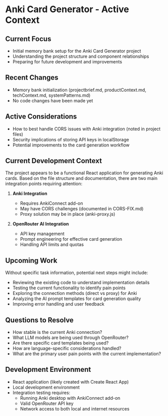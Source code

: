 # Anki Card Generator - Active Context

## Current Focus
- Initial memory bank setup for the Anki Card Generator project
- Understanding the project structure and component relationships
- Preparing for future development and improvements

## Recent Changes
- Memory bank initialization (projectbrief.md, productContext.md, techContext.md, systemPatterns.md)
- No code changes have been made yet

## Active Considerations
- How to best handle CORS issues with Anki integration (noted in project files)
- Security implications of storing API keys in localStorage
- Potential improvements to the card generation workflow

## Current Development Context
The project appears to be a functional React application for generating Anki cards. Based on the file structure and documentation, there are two main integration points requiring attention:

1. **Anki Integration**
   - Requires AnkiConnect add-on
   - May have CORS challenges (documented in CORS-FIX.md)
   - Proxy solution may be in place (anki-proxy.js)

2. **OpenRouter AI Integration**
   - API key management
   - Prompt engineering for effective card generation
   - Handling API limits and quotas

## Upcoming Work
Without specific task information, potential next steps might include:

- Reviewing the existing code to understand implementation details
- Testing the current functionality to identify pain points
- Exploring the connection methods (direct vs proxy) for Anki
- Analyzing the AI prompt templates for card generation quality
- Improving error handling and user feedback

## Questions to Resolve
- How stable is the current Anki connection?
- What LLM models are being used through OpenRouter?
- Are there specific card templates being used?
- How are language-specific considerations handled?
- What are the primary user pain points with the current implementation?

## Development Environment
- React application (likely created with Create React App)
- Local development environment
- Integration testing requires:
  - Running Anki desktop with AnkiConnect add-on
  - Valid OpenRouter API key
  - Network access to both local and internet resources
